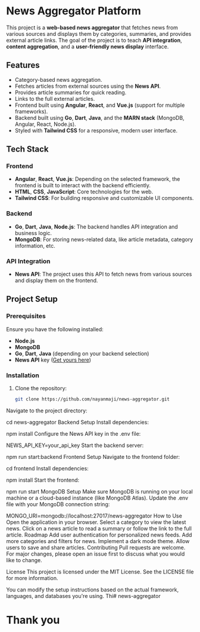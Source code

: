 # News Aggregator Platform

This project is a **web-based news aggregator** that fetches news from various sources and displays them by categories, summaries, and provides external article links. The goal of the project is to teach **API integration**, **content aggregation**, and a **user-friendly news display** interface.

## Features
- Category-based news aggregation.
- Fetches articles from external sources using the **News API**.
- Provides article summaries for quick reading.
- Links to the full external articles.
- Frontend built using **Angular**, **React**, and **Vue.js** (support for multiple frameworks).
- Backend built using **Go**, **Dart**, **Java**, and the **MARN stack** (MongoDB, Angular, React, Node.js).
- Styled with **Tailwind CSS** for a responsive, modern user interface.

## Tech Stack
### Frontend
- **Angular**, **React**, **Vue.js**: Depending on the selected framework, the frontend is built to interact with the backend efficiently.
- **HTML**, **CSS**, **JavaScript**: Core technologies for the web.
- **Tailwind CSS**: For building responsive and customizable UI components.

### Backend
- **Go**, **Dart**, **Java**, **Node.js**: The backend handles API integration and business logic.
- **MongoDB**: For storing news-related data, like article metadata, category information, etc.

### API Integration
- **News API**: The project uses this API to fetch news from various sources and display them on the frontend.

## Project Setup
### Prerequisites
Ensure you have the following installed:
- **Node.js**
- **MongoDB**
- **Go**, **Dart**, **Java** (depending on your backend selection)
- **News API** key ([Get yours here](https://newsapi.org/))

### Installation
1. Clone the repository:
   ```bash
   git clone https://github.com/nayanmaji/news-aggregator.git
Navigate to the project directory:

cd news-aggregator
Backend Setup
Install dependencies:

npm install
Configure the News API key in the .env file:

NEWS_API_KEY=your_api_key
Start the backend server:

npm run start:backend
Frontend Setup
Navigate to the frontend folder:

cd frontend
Install dependencies:

npm install
Start the frontend:

npm run start
MongoDB Setup
Make sure MongoDB is running on your local machine or a cloud-based instance (like MongoDB Atlas).
Update the .env file with your MongoDB connection string:

MONGO_URI=mongodb://localhost:27017/news-aggregator
How to Use
Open the application in your browser.
Select a category to view the latest news.
Click on a news article to read a summary or follow the link to the full article.
Roadmap
 Add user authentication for personalized news feeds.
 Add more categories and filters for news.
 Implement a dark mode theme.
 Allow users to save and share articles.
Contributing
Pull requests are welcome. For major changes, please open an issue first to discuss what you would like to change.

License
This project is licensed under the MIT License. See the LICENSE file for more information.

You can modify the setup instructions based on the actual framework, languages, and databases you're using. Thi# news-aggregator

# Thank you 
